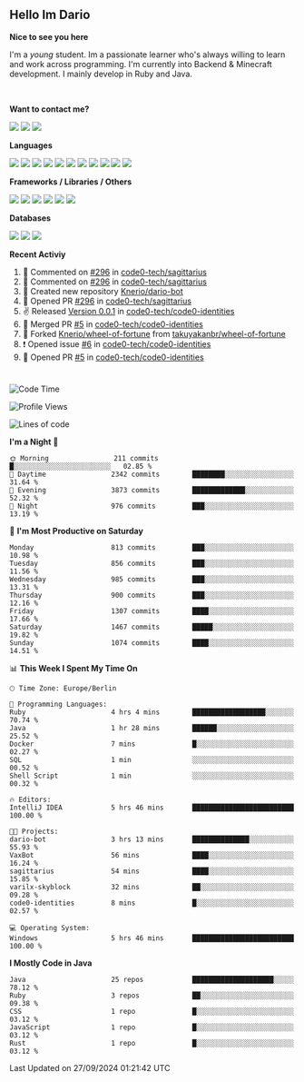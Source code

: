 <h2>Hello Im Dario</h2>

**Nice to see you here**

I'm a *young* student. Im a passionate learner who's always willing to learn and work across
programming. I'm currently into Backend & Minecraft development. I mainly develop in Ruby and Java.

<br/>

**Want to contact me?**

<a href="https://github.com/knerio"><img src="https://img.shields.io/badge/-Github-blue?style=for-the-badge&logo=github&logoColor=white"/></a> <a href="https://discord.com/users/639416958923702292"><img src="https://img.shields.io/badge/-knerio-blue?style=for-the-badge&logo=discord&logoColor=white"/></a> <a href="https://twitch.tv/dopalos_"><img src="https://img.shields.io/badge/-twitch-blue?style=for-the-badge&logo=twitch&logoColor=white"/></a>

**Languages**

<img src="https://img.shields.io/badge/-HTML-blue?style=for-the-badge&logo=html5&logoColor=white"/> <img src="https://img.shields.io/badge/-CSS-blue?style=for-the-badge&logo=CSS3&logoColor=white"/> <img src="https://img.shields.io/badge/-Javascript-blue?style=for-the-badge&logo=javascript&logoColor=white"/> <img src="https://img.shields.io/badge/-Typescript-blue?style=for-the-badge&logo=TypeScript&logoColor=white"/> <img src="https://img.shields.io/badge/-Java-blue?style=for-the-badge&logo=java&logoColor=white"/> <img src="https://img.shields.io/badge/-Kotlin-blue?style=for-the-badge&logo=kotlin&logoColor=white"/> <img src="https://img.shields.io/badge/-SQL-blue?style=for-the-badge&logo=MYSQL&logoColor=white"/> <img src="https://img.shields.io/badge/-Markdown-blue?style=for-the-badge&logo=Markdown&logoColor=white"/> <img src="https://img.shields.io/badge/-JSON-blue?style=for-the-badge&logo=JSON&logoColor=white"/> <img src="https://img.shields.io/badge/-Git-blue?style=for-the-badge&logo=Git&logoColor=white"/> <img src="https://img.shields.io/badge/-Ruby-blue?style=for-the-badge&logo=Ruby&logoColor=white"/>
<br/>

 **Frameworks / Libraries / Others**

<img src="https://img.shields.io/badge/-Bootstrap-blue?style=for-the-badge&logo=Bootstrap&logoColor=white"/> <img src="https://img.shields.io/badge/-Node.JS-blue?style=for-the-badge&logo=node.js&logoColor=white"/> <img src="https://img.shields.io/badge/-React-blue?style=for-the-badge&logo=React&logoColor=white"/> <img src="https://img.shields.io/badge/-Express-blue?style=for-the-badge&logo=Express&logoColor=white"/> <img src="https://img.shields.io/badge/-Next.Js-blue?style=for-the-badge&logo=Next.Js&logoColor=white"/> <img src="https://img.shields.io/badge/-Ruby_On_Rails-blue?style=for-the-badge&logo=ruby-on-rails&logoColor=white"/>

**Databases**

<img src="https://img.shields.io/badge/-MongoDB-blue?style=for-the-badge&logo=mongodb&logoColor=white"/> <img src="https://img.shields.io/badge/-MariaDB-blue?style=for-the-badge&logo=MariaDB&logoColor=white"/>
<img src="https://img.shields.io/badge/-PostgreSQL-blue?style=for-the-badge&logo=PostgreSQl&logoColor=white"/>

**Recent Activiy**

<!--RECENT_ACTIVITY:start-->
1. 💬 Commented on [#296](https://github.com/code0-tech/sagittarius/pull/296#discussion_r1765661689) in [code0-tech/sagittarius](https://github.com/code0-tech/sagittarius)<br>
2. 💬 Commented on [#296](https://github.com/code0-tech/sagittarius/pull/296#discussion_r1765659967) in [code0-tech/sagittarius](https://github.com/code0-tech/sagittarius)<br>
3. 📔 Created new repository [Knerio/dario-bot](https://github.com/Knerio/dario-bot)<br>
4. 💪 Opened PR [#296](https://github.com/code0-tech/sagittarius/pull/296) in [code0-tech/sagittarius](https://github.com/code0-tech/sagittarius)<br>
5. ✌️ Released [Version 0.0.1](https://github.com/code0-tech/code0-identities/releases/tag/0.0.1) in [code0-tech/code0-identities](https://github.com/code0-tech/code0-identities)<br>
6. 🎉 Merged PR [#5](https://github.com/code0-tech/code0-identities/pull/5) in [code0-tech/code0-identities](https://github.com/code0-tech/code0-identities)<br>
7. 🔱 Forked [Knerio/wheel-of-fortune](https://github.com/Knerio/wheel-of-fortune) from [takuyakanbr/wheel-of-fortune](https://github.com/takuyakanbr/wheel-of-fortune)<br>
8. ❗️ Opened issue [#6](https://github.com/code0-tech/code0-identities/issues/6) in [code0-tech/code0-identities](https://github.com/code0-tech/code0-identities)<br>
9. 💪 Opened PR [#5](https://github.com/code0-tech/code0-identities/pull/5) in [code0-tech/code0-identities](https://github.com/code0-tech/code0-identities)<br>
<!--RECENT_ACTIVITY:end-->
 
#

<!--START_SECTION:waka-->
![Code Time](http://img.shields.io/badge/Code%20Time-541%20hrs%2055%20mins-blue)

![Profile Views](http://img.shields.io/badge/Profile%20Views-0-blue)

![Lines of code](https://img.shields.io/badge/From%20Hello%20World%20I%27ve%20Written-341.4%20thousand%20lines%20of%20code-blue)

**I'm a Night 🦉** 

```text
🌞 Morning                211 commits         █░░░░░░░░░░░░░░░░░░░░░░░░   02.85 % 
🌆 Daytime                2342 commits        ████████░░░░░░░░░░░░░░░░░   31.64 % 
🌃 Evening                3873 commits        █████████████░░░░░░░░░░░░   52.32 % 
🌙 Night                  976 commits         ███░░░░░░░░░░░░░░░░░░░░░░   13.19 % 
```
📅 **I'm Most Productive on Saturday** 

```text
Monday                   813 commits         ███░░░░░░░░░░░░░░░░░░░░░░   10.98 % 
Tuesday                  856 commits         ███░░░░░░░░░░░░░░░░░░░░░░   11.56 % 
Wednesday                985 commits         ███░░░░░░░░░░░░░░░░░░░░░░   13.31 % 
Thursday                 900 commits         ███░░░░░░░░░░░░░░░░░░░░░░   12.16 % 
Friday                   1307 commits        ████░░░░░░░░░░░░░░░░░░░░░   17.66 % 
Saturday                 1467 commits        █████░░░░░░░░░░░░░░░░░░░░   19.82 % 
Sunday                   1074 commits        ████░░░░░░░░░░░░░░░░░░░░░   14.51 % 
```


📊 **This Week I Spent My Time On** 

```text
🕑︎ Time Zone: Europe/Berlin

💬 Programming Languages: 
Ruby                     4 hrs 4 mins        ██████████████████░░░░░░░   70.74 % 
Java                     1 hr 28 mins        ██████░░░░░░░░░░░░░░░░░░░   25.52 % 
Docker                   7 mins              █░░░░░░░░░░░░░░░░░░░░░░░░   02.27 % 
SQL                      1 min               ░░░░░░░░░░░░░░░░░░░░░░░░░   00.52 % 
Shell Script             1 min               ░░░░░░░░░░░░░░░░░░░░░░░░░   00.32 % 

🔥 Editors: 
IntelliJ IDEA            5 hrs 46 mins       █████████████████████████   100.00 % 

🐱‍💻 Projects: 
dario-bot                3 hrs 13 mins       ██████████████░░░░░░░░░░░   55.93 % 
VaxBot                   56 mins             ████░░░░░░░░░░░░░░░░░░░░░   16.24 % 
sagittarius              54 mins             ████░░░░░░░░░░░░░░░░░░░░░   15.85 % 
varilx-skyblock          32 mins             ██░░░░░░░░░░░░░░░░░░░░░░░   09.28 % 
code0-identities         8 mins              █░░░░░░░░░░░░░░░░░░░░░░░░   02.57 % 

💻 Operating System: 
Windows                  5 hrs 46 mins       █████████████████████████   100.00 % 
```

**I Mostly Code in Java** 

```text
Java                     25 repos            ████████████████████░░░░░   78.12 % 
Ruby                     3 repos             ██░░░░░░░░░░░░░░░░░░░░░░░   09.38 % 
CSS                      1 repo              █░░░░░░░░░░░░░░░░░░░░░░░░   03.12 % 
JavaScript               1 repo              █░░░░░░░░░░░░░░░░░░░░░░░░   03.12 % 
Rust                     1 repo              █░░░░░░░░░░░░░░░░░░░░░░░░   03.12 % 
```




 Last Updated on 27/09/2024 01:21:42 UTC
<!--END_SECTION:waka-->

